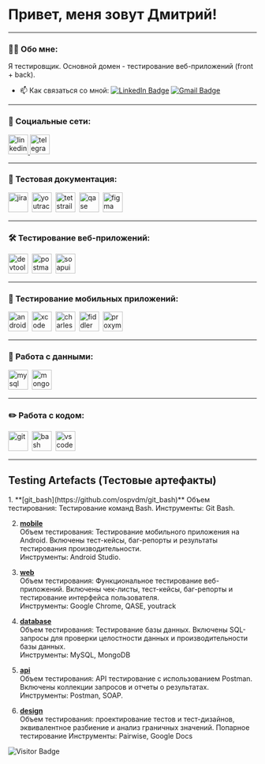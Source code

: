 # Привет, меня зовут Дмитрий!

---

### 👨‍💻 Обо мне:

Я тестировщик. Основной домен - тестирование веб-приложений (front + back).

- 📫 Как связаться со мной: [![LinkedIn Badge](https://img.shields.io/badge/-@artsiomrusau-blue?style=flat&logo=LinkedIn&logoColor=white)](https://www.linkedin.com/in/ospvdm/) [![Gmail Badge](https://img.shields.io/badge/-Gmail-red?style=flat&logo=Gmail&logoColor=white)](mailto:osipoooov@gmail.com)

---

### 🤝 Социальные сети:

  <div id="badges">
    <a href="https://www.linkedin.com/in/ospvdm/" target="_blank">
      <img src="https://cdn-icons-png.flaticon.com/512/2504/2504799.png" width="40" height="40" alt="linkedin" />
    </a>
    <a href="https://t.me/ospvdm" target="_blank">
      <img src="https://cdn-icons-png.flaticon.com/512/2111/2111646.png" width="40" height="40" alt="telegram" />
    </a>
  </div>

---

### 📁 Тестовая документация:

<div>
  <img src="https://cdn.jsdelivr.net/gh/devicons/devicon/icons/jira/jira-original.svg" title="jira" alt="jira" width="40" height="40"/>&nbsp
  <img src="https://upload.wikimedia.org/wikipedia/commons/thumb/8/8d/YouTrack_Icon.svg/1024px-YouTrack_Icon.svg.png?20200803082248" title="youtrack" alt="youtrack" width="40" height="40"/>&nbsp
  <img src="https://codahosted.io/packs/21236/unversioned/assets/LOGO/ba1091c59bab89cd2fd0f289622731fe16113d7b00905abe64759c313a4b73b76c1b0426076ed76cb74752234c734131df46992d5b8b48fc13e264240e4f7119f736cfeb64df36ded54b5cbf6198b9cadedf18dd0cac5c7dbcd16e6336c29363cd1292ba" title="testrail" alt="tetstrail" width="40" height="40"/>&nbsp
  <img src="https://luna1.co/eb0187.png" title="qase" alt="qase" width="40" height="40"/>&nbsp
  <img src="https://cdn.jsdelivr.net/gh/devicons/devicon/icons/figma/figma-original.svg" title="figma" alt="figma" width="40" height="40"/>&nbsp
</div>

---

### 🛠 Тестирование веб-приложений:

<div>
  <img src="https://d33wubrfki0l68.cloudfront.net/38b5c953a4667366685d55db55d057c86db1fc54/a0fdc/static/acae6b24d940347661ca901ea07f47c1/chrome-dev-logo-icon.png" title="devtools" alt="devtools" width="40" height="40"/>&nbsp
  <img src="https://seeklogo.com/images/P/postman-logo-0087CA0D15-seeklogo.com.png" title="postman" alt="postman" width="40" height="40"/>&nbsp
  <img src="https://static0.smartbear.co/smartbearbrand/media/images/home/soapui-icon.svg" title="soapui" alt="soapui" width="40" height="40"/>&nbsp
</div>

---

### 📱 Тестирование мобильных приложений:

<div>
  <img src="https://cdn.jsdelivr.net/gh/devicons/devicon/icons/androidstudio/androidstudio-original.svg" title="android-studio" alt="android-studio" width="40" height="40"/>&nbsp
  <img src="https://cdn.jsdelivr.net/gh/devicons/devicon/icons/xcode/xcode-original.svg" title="xcode" alt="xcode" width="40" height="40"/>&nbsp
  <img src="https://cdn.icon-icons.com/icons2/3053/PNG/512/charles_proxy_macos_bigsur_icon_190302.png" title="charles-proxy" alt="charles-proxy" width="40" height="40"/>&nbsp
  <img src="https://www.megaleechers.com/storage/Fiddler-Everywhere-Icon.png" title="fiddler" alt="fiddler" width="40" height="40"/>&nbsp
  <img src="https://pbs.twimg.com/profile_images/1589614420766126080/slAIVDtr_400x400.jpg" title="proxyman" alt="proxyman" width="40" height="40"/>&nbsp
</div>


---

### 💾 Работа с данными:

<div>
  <img src="https://cdn.jsdelivr.net/gh/devicons/devicon/icons/mysql/mysql-original.svg" title="mysql" alt="mysql" width="40" height="40"/>&nbsp
  <img src="https://cdn.jsdelivr.net/gh/devicons/devicon/icons/mongodb/mongodb-original.svg" title="mongodb" alt="mongodb" width="40" height="40"/>&nbsp
</div>

---

### ✏️ Работа с кодом:

<div>
  <img src="https://cdn.jsdelivr.net/gh/devicons/devicon/icons/git/git-original.svg" title="git" alt="git" width="40" height="40"/>&nbsp
  <img src="https://upload.wikimedia.org/wikipedia/commons/thumb/4/4b/Bash_Logo_Colored.svg/1024px-Bash_Logo_Colored.svg.png?20180723054350" title="bash" alt="bash" width="40" height="40"/>&nbsp
  <img src="https://cdn.jsdelivr.net/gh/devicons/devicon/icons/vscode/vscode-original.svg" title="vscode" alt="vscode" width="40" height="40"/>&nbsp
  
</div>

---

## Testing Artefacts (Тестовые артефакты)

<div>
1. **[git_bash](https://github.com/ospvdm/git_bash)**  
   Объем тестирования: Тестирование команд Bash.  
   Инструменты: Git Bash.

2. **[mobile](https://github.com/ospvdm/mobile)**  
   Объем тестирования: Тестирование мобильного приложения на Android. Включены тест-кейсы, баг-репорты и результаты тестирования производительности.  
   Инструменты: Android Studio.

3. **[web](https://github.com/ospvdm/web)**  
   Объем тестирования: Функциональное тестирование веб-приложений. Включены чек-листы, тест-кейсы, баг-репорты и тестирование интерфейса пользователя.  
   Инструменты: Google Chrome, QASE, youtrack

4. **[database](https://github.com/ospvdm/database)**  
   Объем тестирования: Тестирование базы данных. Включены SQL-запросы для проверки целостности данных и производительности базы данных.  
   Инструменты: MySQL, MongoDB

5. **[api](https://github.com/ospvdm/api)**  
   Объем тестирования: API тестирование с использованием Postman. Включены коллекции запросов и отчеты о результатах.  
   Инструменты: Postman, SOAP.


8. **[design](https://github.com/ospvdm/design)**  
   Объем тестирования: проектирование тестов и тест-дизайнов, эквивалентное разбиение и анализ граничных значений. Попарное тестирование 
   Инструменты: Pairwise, Google Docs

<!-- ### 💻 Пройденные курсы:

| Курсы                                                           | Дата              |
| ----------------------------------------------------------------| :---------------: |
| Artsiom Rusau, Manual QA                                        | 08/2024 - 10/2024 |

--- -->

![Visitor Badge](https://visitor-badge.laobi.icu/badge?page_id=ospvdm)
